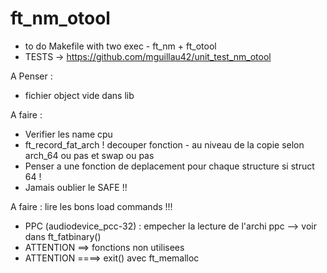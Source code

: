 # ft_nm_otool

- to do Makefile with two exec - ft_nm + ft_otool
- TESTS -> https://github.com/mguillau42/unit_test_nm_otool


A Penser :
- fichier object vide dans lib

A faire :
- Verifier les name cpu
- ft_record_fat_arch ! decouper fonction - au niveau de la copie selon arch_64 ou pas et swap ou pas
- Penser a une fonction de deplacement pour chaque structure si struct 64 !
- Jamais oublier le SAFE !!



A faire : lire les bons load commands !!!

* PPC (audiodevice_pcc-32) : empecher la lecture de l'archi ppc --> voir dans ft_fatbinary()
* ATTENTION ==> fonctions non utilisees
* ATTENTION ====> exit() avec ft_memalloc
